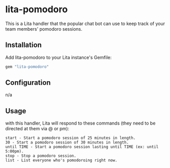 # lita-pomodoro

This is a Lita handler that the popular chat bot can use to keep track of your team members' pomodoro sessions.

## Installation

Add lita-pomodoro to your Lita instance's Gemfile:

``` ruby
gem "lita-pomodoro"
```

## Configuration

n/a

## Usage

with this handler, Lita will respond to these commands (they need to be directed at them via @<name> or pm):

    start - Start a pomodoro session of 25 minutes in length.
    30 - Start a pomodoro session of 30 minutes in length.
    until TIME - Start a pomodoro session lasting until TIME (ex: until 5:00pm).
    stop - Stop a pomodoro session.
    list - List everyone who's pomodoroing right now.

